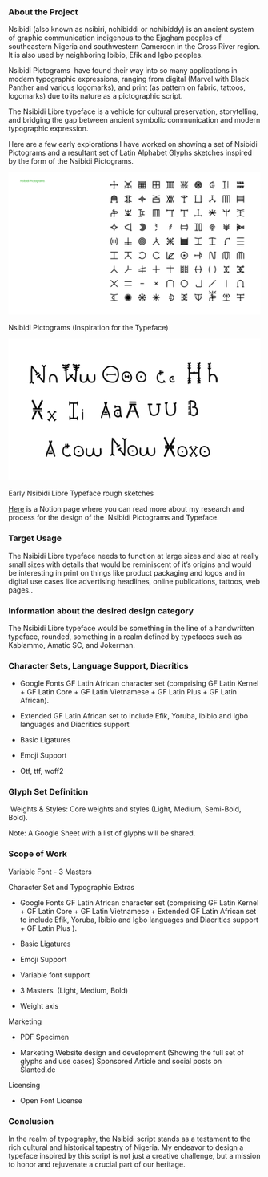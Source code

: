 
### About the Project
Nsibidi (also known as nsibiri, nchibiddi or nchibiddy) is an ancient system of graphic communication indigenous to the Ejagham peoples of southeastern Nigeria and southwestern Cameroon in the Cross River region. It is also used by neighboring Ibibio, Efik and Igbo peoples.

Nsibidi Pictograms  have found their way into so many applications in modern typographic expressions, ranging from digital (Marvel with Black Panther and various logomarks), and print (as pattern on fabric, tattoos, logomarks) due to its nature as a pictographic script. 

The Nsibidi Libre typeface is a vehicle for cultural preservation, storytelling, and bridging the gap between ancient symbolic communication and modern typographic expression.

Here are a few early explorations I have worked on showing a set of Nsibidi Pictograms and a resultant set of Latin Alphabet Glyphs sketches inspired by the form of the Nsibidi Pictograms. 

![Nsibidi Pictograms (Inspiration for the Typeface)](./documentation/Nsibidi_Pictograms.jpg)

Nsibidi Pictograms (Inspiration for the Typeface)
  
![Early Nsibidi Libre Typeface rough sketches](./documentation/Nsibidi_Preliminary_Sketches.jpg)

Early Nsibidi Libre Typeface rough sketches

[Here](https://eximiadesignstudio.notion.site/Nsibidi-Radicals-6b4118e497b54fd2856b4d4fa7156f89?pvs=4) is a Notion page where you can read more about my research and process for the design of the  Nsibidi Pictograms and Typeface.

### Target Usage

The Nsibidi Libre typeface needs to function at large sizes and also at really small sizes with details that would be reminiscent of it’s origins and would be interesting in print on things like product packaging and logos and in digital use cases like advertising headlines, online publications, tattoos, web pages..

### Information about the desired design category

The Nsibidi Libre typeface would be something in the line of a handwritten typeface, rounded, something in a realm defined by typefaces such as Kablammo, Amatic SC, and Jokerman. 

### Character Sets, Language Support, Diacritics

- Google Fonts GF Latin African character set (comprising GF Latin Kernel + GF Latin Core + GF Latin Vietnamese + GF Latin Plus + GF Latin African).
    
- Extended GF Latin African set to include Efik, Yoruba, Ibibio and Igbo languages and Diacritics support
    
- Basic Ligatures
    
- Emoji Support
    
- Otf, ttf, woff2
    

### Glyph Set Definition

 Weights & Styles: Core weights and styles (Light, Medium, Semi-Bold, Bold).

Note: A Google Sheet with a list of glyphs will be shared.

### Scope of Work

Variable Font - 3 Masters

Character Set and Typographic Extras

- Google Fonts GF Latin African character set (comprising GF Latin Kernel + GF Latin Core + GF Latin Vietnamese + Extended GF Latin African set to include Efik, Yoruba, Ibibio and Igbo languages and Diacritics support + GF Latin Plus ).
    
- Basic Ligatures
    
- Emoji Support
    
- Variable font support
    

- 3 Masters  (Light, Medium, Bold)
    
- Weight axis
    

  

Marketing

- PDF Specimen
    
- Marketing Website design and development (Showing the full set of glyphs and use cases) Sponsored Article and social posts on Slanted.de 
    

  

Licensing

- Open Font License
    

### Conclusion

In the realm of typography, the Nsibidi script stands as a testament to the rich cultural and historical tapestry of Nigeria. My endeavor to design a typeface inspired by this script is not just a creative challenge, but a mission to honor and rejuvenate a crucial part of our heritage.
